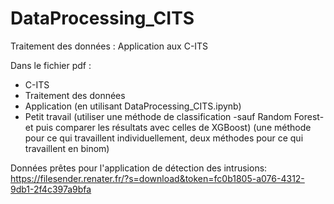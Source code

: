 # DataProcessing_CITS
Traitement des données : Application aux C-ITS

Dans le fichier pdf :
- C-ITS
- Traitement des données
- Application (en utilisant DataProcessing_CITS.ipynb)
- Petit travail (utiliser une méthode de classification -sauf Random Forest- et puis comparer les résultats avec celles de XGBoost) (une méthode pour ce qui travaillent individuellement, deux méthodes pour ce qui travaillent en binom)

Données prêtes pour l'application de détection des intrusions:
https://filesender.renater.fr/?s=download&token=fc0b1805-a076-4312-9db1-2f4c397a9bfa
